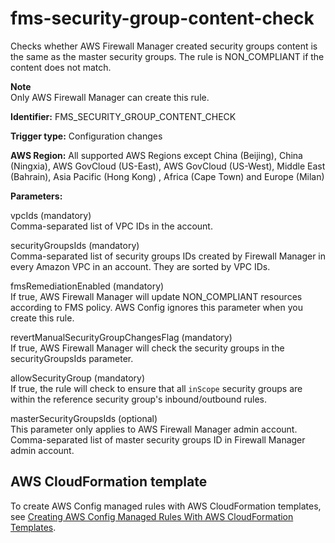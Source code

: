 # fms\-security\-group\-content\-check<a name="fms-security-group-content-check"></a>

Checks whether AWS Firewall Manager created security groups content is the same as the master security groups\. The rule is NON\_COMPLIANT if the content does not match\. 

**Note**  
Only AWS Firewall Manager can create this rule\.

**Identifier:** FMS\_SECURITY\_GROUP\_CONTENT\_CHECK

**Trigger type:** Configuration changes

**AWS Region:** All supported AWS Regions except China \(Beijing\), China \(Ningxia\), AWS GovCloud \(US\-East\), AWS GovCloud \(US\-West\), Middle East \(Bahrain\), Asia Pacific \(Hong Kong\) , Africa \(Cape Town\) and Europe \(Milan\)

**Parameters:**

 vpcIds \(mandatory\)  
Comma\-separated list of VPC IDs in the account\.

 securityGroupsIds \(mandatory\)  
Comma\-separated list of security groups IDs created by Firewall Manager in every Amazon VPC in an account\. They are sorted by VPC IDs\.

 fmsRemediationEnabled \(mandatory\)  
If true, AWS Firewall Manager will update NON\_COMPLIANT resources according to FMS policy\. AWS Config ignores this parameter when you create this rule\. 

revertManualSecurityGroupChangesFlag \(mandatory\)  
If true, AWS Firewall Manager will check the security groups in the securityGroupsIds parameter\. 

 allowSecurityGroup \(mandatory\)  
If true, the rule will check to ensure that all `inScope` security groups are within the reference security group's inbound/outbound rules\.

masterSecurityGroupsIds \(optional\)  
This parameter only applies to AWS Firewall Manager admin account\. Comma\-separated list of master security groups ID in Firewall Manager admin account\.

## AWS CloudFormation template<a name="w24aac11c29c17d191c19"></a>

To create AWS Config managed rules with AWS CloudFormation templates, see [Creating AWS Config Managed Rules With AWS CloudFormation Templates](aws-config-managed-rules-cloudformation-templates.md)\.